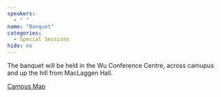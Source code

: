 ```yaml
---
speakers:
  - " "
name: "Banquet"
categories:
  - Special Sessions
hide: no
---
```

The banquet will be held in the Wu Conference Centre, across camupus and up the hill from MacLaggen Hall.

[Campus Map](/location/campusmap.jpeg)

